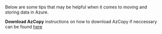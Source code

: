 Below are some tips that may be helpful when it comes to moving and storing data in Azure. 

 **Download AzCopy** 
instructions on how to download AzCopy if neccessary can be found [here](https://learn.microsoft.com/en-us/azure/storage/common/storage-use-azcopy-v10)


